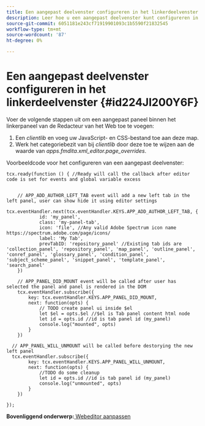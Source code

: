 ```yaml
---
title: Een aangepast deelvenster configureren in het linkerdeelvenster
description: Leer hoe u een aangepast deelvenster kunt configureren in het linkerdeelvenster
source-git-commit: 6051181e243cf71919901093c1b5590f21832545
workflow-type: tm+mt
source-wordcount: '87'
ht-degree: 0%

---
```



# Een aangepast deelvenster configureren in het linkerdeelvenster {#id224JI200Y6F}

Voer de volgende stappen uit om een aangepast paneel binnen het linkerpaneel van de Redacteur van het Web toe te voegen:

1. Een *clientlib* en voeg uw JavaScript- en CSS-bestand toe aan deze map.
1. Werk het categoriebezit van bij *clientlib* door deze toe te wijzen aan de waarde van *apps.fmdita.xml\_editor.page\_overrides*.

Voorbeeldcode voor het configureren van een aangepast deelvenster:

```
tcx.ready(function () { //Ready will call the callback after editor code is set for events and global variable excess
 
 
    // APP_ADD_AUTHOR_LEFT_TAB event will add a new left tab in the left panel, user can show hide it using editor settings
    tcx.eventHandler.next(tcx.eventHandler.KEYS.APP_ADD_AUTHOR_LEFT_TAB, {
            id: 'my_panel',
            class: 'my-panel-tab',
            icon: 'file', //Any valid Adobe Spectrum icon name https://spectrum.adobe.com/page/icons/
            label: 'My Tab',
            prevTabID: 'repository_panel' //Existing tab ids are 'collection_panel', 'repository_panel', 'map_panel', 'outline_panel', 'conref_panel', 'glossary_panel', 'condition_panel', 'subject_scheme_panel', 'snippet_panel', 'template_panel', 'search_panel'
    })
 
    // APP_PANEL_DID_MOUNT event will be called after user has selected the panel and panel is rendered in the DOM
    tcx.eventHandler.subscribe({
        key: tcx.eventHandler.KEYS.APP_PANEL_DID_MOUNT,
        next: function(opts) {
            // TODO create panel ui inside $el
            let $el = opts.$el //$el is Tab panel content html node
            let id = opts.id //id is tab panel id (my_panel)
            console.log("mounted", opts)
        }
    })
 
  // APP_PANEL_WILL_UNMOUNT will be called before destorying the new left panel
  tcx.eventHandler.subscribe({
        key: tcx.eventHandler.KEYS.APP_PANEL_WILL_UNMOUNT,
        next: function(opts) {
            //TODO do some cleanup
            let id = opts.id //id is tab panel id (my_panel)
            console.log("unmounted", opts)
        }
    })
 
});
```

**Bovenliggend onderwerp:**[ Webeditor aanpassen](conf-web-editor.md)


